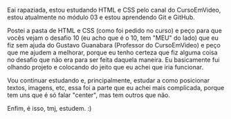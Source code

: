 Eai rapaziada, estou estudando HTML e CSS pelo canal do CursoEmVideo, estou atualmente no módulo 03 e estou aprendendo Git e GitHub.

Postei a pasta de HTML e CSS (como foi pedido no curso) e peço para que vocês vejam o desafio 10 (eu acho que é o 10, tem "MEU" do lado) que eu fiz sem ajuda do Gustavo Guanabara (Professor do CursoEmVideo) e peço que me ajudem a melhorar, porque eu tenho certeza que fiz alguma coisa no desafio que não era para ser feita daquela maneira. Eu basicamente fui olhando projeto e colocando do jeito que eu achei que iria funcionar.

Vou continuar estudando e, principalmente, estudar a como posicionar textos, imagens, etc, essa foi a parte que eu achei mais complicada, porque tem uns que é só falar "center", mas tem outros que não.

Enfim, é isso, tmj, estudem. :)
